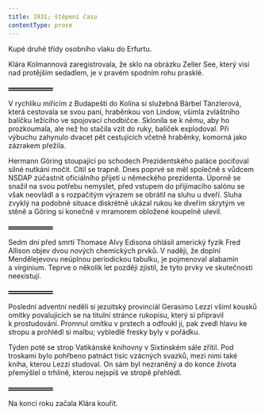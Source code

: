 ```yaml
---
title: 1931; štěpení času
contentType: prose
---
```


<section>

Kupé druhé třídy osobního vlaku do Erfurtu.

Klára Kolmannová zaregistrovala, že sklo na obrázku Zeller See, který visí nad protějším sedadlem, je v pravém spodním rohu prasklé.

![divider.png](./resources/divider_opt.png)

V rychlíku mířícím z Budapešti do Kolína si služebná Bärbel Tänzlerová, která cestovala se svou paní, hraběnkou von Lindow, všimla zvláštního balíčku ležícího ve spojovací chodbičce. Sklonila se k němu, aby ho prozkoumala, ale než ho stačila vzít do ruky, balíček explodoval. Při výbuchu zahynulo dvacet pět cestujících včetně hraběnky, komorná jako zázrakem přežila.

Hermann Göring stoupající po schodech Prezidentského paláce pociťoval silné nutkání močit. Cítil se trapně. Dnes poprvé se měl společně s vůdcem NSDAP zúčastnit oficiálního přijetí u německého prezidenta. Úporně se snažil na svou potřebu nemyslet, před vstupem do přijímacího salónu se však neovládl a s rozpačitým výrazem se obrátil na sluhu u dveří. Sluha zvyklý na podobné situace diskrétně ukázal rukou ke dveřím skrytým ve stěně a Göring si konečně v mramorem obložené koupelně ulevil.

![divider.png](./resources/divider_opt.png)

Sedm dní před smrtí Thomase Alvy Edisona ohlásil americký fyzik Fred Allison objev dvou nových chemických prvků. V naději, že doplní Mendělejevovu neúplnou periodickou tabulku, je pojmenoval alabamin a virginium. Teprve o několik let později zjistil, že tyto prvky ve skutečnosti neexistují.

![divider.png](./resources/divider_opt.png)

Poslední adventní neděli si jezuitský provinciál Gerasimo Lezzi všiml kousků omítky povalujících se na titulní stránce rukopisu, který si připravil k prostudování. Promnul omítku v prstech a odfoukl ji, pak zvedl hlavu ke stropu a prohlédl si malbu; vybledlé fresky byly v pořádku.

Týden poté se strop Vatikánské knihovny v Sixtinském sále zřítil. Pod troskami bylo pohřbeno patnáct tisíc vzácných svazků, mezi nimi také kniha, kterou Lezzi studoval. On sám byl nezraněný a do konce života přemýšlel o trhlině, kterou nejspíš ve stropě přehlédl.

![divider.png](./resources/divider_opt.png)

Na konci roku začala Klára kouřit.

</section>
